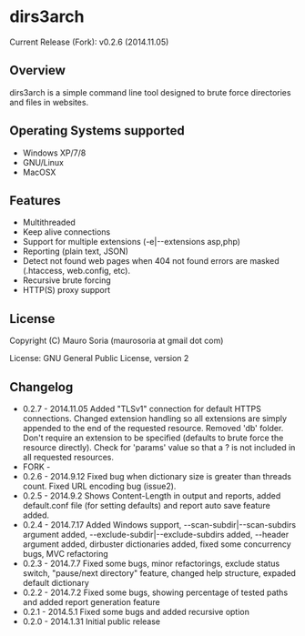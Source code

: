 dirs3arch
=========

Current Release (Fork): v0.2.6 (2014.11.05)

Overview
--------
dirs3arch is a simple command line tool designed to brute force directories and files in websites.


Operating Systems supported
---------------------------
- Windows XP/7/8
- GNU/Linux
- MacOSX

Features
--------
- Multithreaded
- Keep alive connections
- Support for multiple extensions (-e|--extensions asp,php)
- Reporting (plain text, JSON)
- Detect not found web pages when 404 not found errors are masked (.htaccess, web.config, etc).
- Recursive brute forcing
- HTTP(S) proxy support

License
-------
Copyright (C) Mauro Soria (maurosoria at gmail dot com)

License: GNU General Public License, version 2

Changelog
---------
- 0.2.7 - 2014.11.05 Added "TLSv1" connection for default HTTPS connections. Changed extension handling so all extensions are simply appended to the end of the requested resource. Removed 'db' folder. Don't require an extension to be specified (defaults to brute force the resource directly). Check for 'params' value so that a ? is not included in all requested resources. 
- FORK  -
- 0.2.6 - 2014.9.12 Fixed bug when dictionary size is greater than threads count. Fixed URL encoding bug (issue2).
- 0.2.5 - 2014.9.2 Shows Content-Length in output and reports, added default.conf file (for setting defaults) and report auto save feature added.
- 0.2.4 - 2014.7.17 Added Windows support, --scan-subdir|--scan-subdirs argument added, --exclude-subdir|--exclude-subdirs added, --header argument added, dirbuster dictionaries added, fixed some concurrency bugs, MVC refactoring
- 0.2.3 - 2014.7.7 Fixed some bugs, minor refactorings, exclude status switch, "pause/next directory" feature, changed help structure, expaded default dictionary
- 0.2.2 - 2014.7.2 Fixed some bugs, showing percentage of tested paths and added report generation feature
- 0.2.1 - 2014.5.1 Fixed some bugs and added recursive option
- 0.2.0 - 2014.1.31 Initial public release


